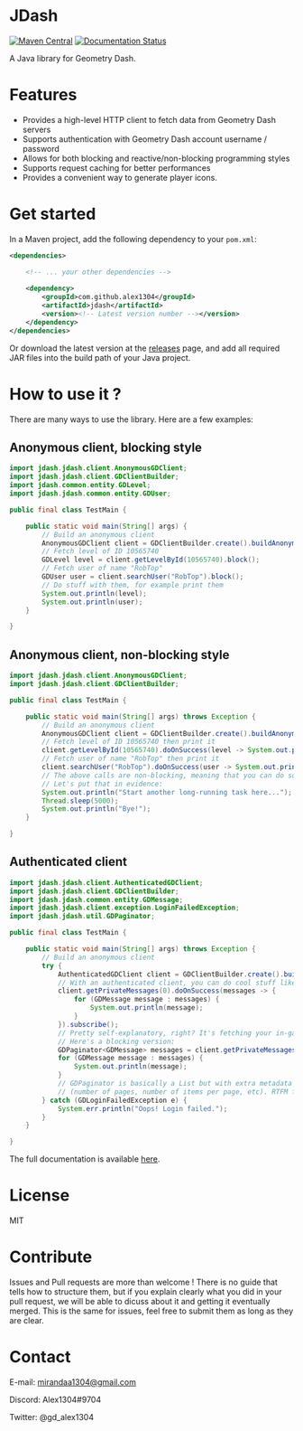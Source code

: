 # JDash

[![Maven Central](https://img.shields.io/maven-central/v/com.github.alex1304/jdash.svg?label=Maven%20Central)](https://search.maven.org/search?q=g:%22com.github.alex1304%22%20AND%20a:%22jdash%22) [![Documentation Status](https://readthedocs.org/projects/jdash/badge/?version=latest)](https://jdash.readthedocs.io/en/latest/?badge=latest)

A Java library for Geometry Dash.

# Features

- Provides a high-level HTTP client to fetch data from Geometry Dash servers
- Supports authentication with Geometry Dash account username / password
- Allows for both blocking and reactive/non-blocking programming styles
- Supports request caching for better performances
- Provides a convenient way to generate player icons.

# Get started

In a Maven project, add the following dependency to your `pom.xml`:

```xml
<dependencies>

	<!-- ... your other dependencies -->
	
	<dependency>
		<groupId>com.github.alex1304</groupId>
		<artifactId>jdash</artifactId>
		<version><!-- Latest version number --></version>
	</dependency>
</dependencies>
```

Or download the latest version at the [releases](https://github.com/Alex1304/jdash/releases) page, and add all required
JAR files into the build path of your Java project.

# How to use it ?

There are many ways to use the library. Here are a few examples:

## Anonymous client, blocking style

```Java
import jdash.jdash.client.AnonymousGDClient;
import jdash.jdash.client.GDClientBuilder;
import jdash.common.entity.GDLevel;
import jdash.jdash.common.entity.GDUser;

public final class TestMain {

    public static void main(String[] args) {
        // Build an anonymous client
        AnonymousGDClient client = GDClientBuilder.create().buildAnonymous();
        // Fetch level of ID 10565740
        GDLevel level = client.getLevelById(10565740).block();
        // Fetch user of name "RobTop"
        GDUser user = client.searchUser("RobTop").block();
        // Do stuff with them, for example print them
        System.out.println(level);
        System.out.println(user);
    }

}

```

## Anonymous client, non-blocking style

```Java
import jdash.jdash.client.AnonymousGDClient;
import jdash.jdash.client.GDClientBuilder;

public final class TestMain {

    public static void main(String[] args) throws Exception {
        // Build an anonymous client
        AnonymousGDClient client = GDClientBuilder.create().buildAnonymous();
        // Fetch level of ID 10565740 then print it
        client.getLevelById(10565740).doOnSuccess(level -> System.out.println(level)).subscribe();
        // Fetch user of name "RobTop" then print it
        client.searchUser("RobTop").doOnSuccess(user -> System.out.println(user)).subscribe();
        // The above calls are non-blocking, meaning that you can do something else in parallel while the client is doing its job!
        // Let's put that in evidence:
        System.out.println("Start another long-running task here...");
        Thread.sleep(5000);
        System.out.println("Bye!");
    }

}

```

## Authenticated client

```Java
import jdash.jdash.client.AuthenticatedGDClient;
import jdash.jdash.client.GDClientBuilder;
import jdash.jdash.common.entity.GDMessage;
import jdash.jdash.client.exception.LoginFailedException;
import jdash.jdash.util.GDPaginator;

public final class TestMain {

    public static void main(String[] args) throws Exception {
        // Build an anonymous client
        try {
            AuthenticatedGDClient client = GDClientBuilder.create().buildAuthenticated(new Credentials("MyUsername", "MyP@ssw0rd")).block();
            // With an authenticated client, you can do cool stuff like this:
            client.getPrivateMessages(0).doOnSuccess(messages -> {
                for (GDMessage message : messages) {
                    System.out.println(message);
                }
            }).subscribe();
            // Pretty self-explanatory, right? It's fetching your in-game private messages!
            // Here's a blocking version:
            GDPaginator<GDMessage> messages = client.getPrivateMessages(0).block();
            for (GDMessage message : messages) {
                System.out.println(message);
            }
            // GDPaginator is basically a List but with extra metadata info related to pagination
            // (number of pages, number of items per page, etc). RTFM for more details.
        } catch (GDLoginFailedException e) {
            System.err.println("Oops! Login failed.");
        }
    }

}

```

The full documentation is available [here](http://jdash.readthedocs.io/en/latest).

# License

MIT

# Contribute

Issues and Pull requests are more than welcome ! There is no guide that tells how to structure them, but if you explain
clearly what you did in your pull request, we will be able to dicuss about it and getting it eventually merged. This is
the same for issues, feel free to submit them as long as they are clear.

# Contact

E-mail: mirandaa1304@gmail.com

Discord: Alex1304#9704

Twitter: @gd_alex1304
